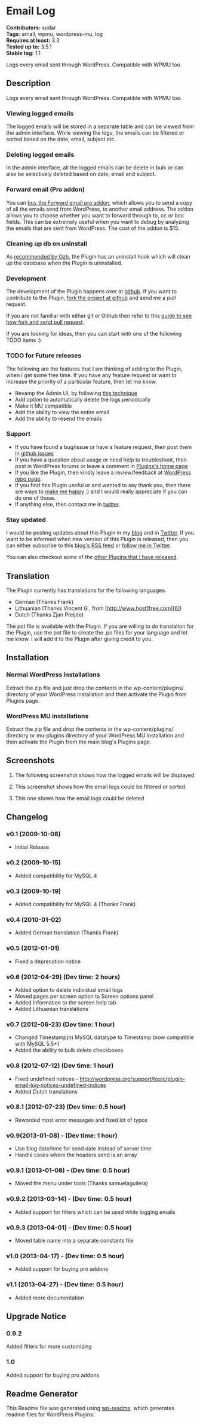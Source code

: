 ﻿# Email Log #
**Contributors:** sudar  
**Tags:** email, wpmu, wordpress-mu, log  
**Requires at least:** 3.3  
**Tested up to:** 3.5.1  
**Stable tag:** 1.1  

Logs every email sent through WordPress. Compatible with WPMU too.

## Description ##

Logs every email sent through WordPress. Compatible with WPMU too.

### Viewing logged emails

The logged emails will be stored in a separate table and can be viewed from the admin interface. While viewing the logs, the emails can be filtered or sorted based on the date, email, subject etc.

### Deleting logged emails

In the admin interface, all the logged emails can be delete in bulk or can also be selectively deleted based on date, email and subject.

### Forward email (Pro addon)

You can [buy the Forward email pro addon](http://sudarmuthu.com/out/buy-email-log-forward-email-addon), which allows you to send a copy of all the emails send from WordPress, to another email address. The addon allows you to choose whether you want to forward through to, cc or bcc fields. This can be extremely useful when you want to debug by analyzing the emails that are sent from WordPress. The cost of the addon is $15.

### Cleaning up db on uninstall

As [recommended by Ozh][1], the Plugin has an uninstall hook which will clean up the database when the Plugin is uninstalled.

 [1]: http://sudarmuthu.com/blog/2009/10/07/lessons-from-wordpress-plugin-competition.html

### Development

The development of the Plugin happens over at [github](http://github.com/sudar/email-log). If you want to contribute to the Plugin, [fork the project at github](http://github.com/sudar/email-log) and send me a pull request.

If you are not familiar with either git or Github then refer to this [guide to see how fork and send pull request](http://sudarmuthu.com/blog/contributing-to-project-hosted-in-github).

If you are looking for ideas, then you can start with one of the following TODO items :)

### TODO for Future releases

The following are the features that I am thinking of adding to the Plugin, when I get some free time. If you have any feature request or want to increase the priority of a particular feature, then let me know.

- Revamp the Admin UI, by following [this technique](http://wp.smashingmagazine.com/2011/11/03/native-admin-tables-wordpress/)
- Add option to automatically delete the logs periodically
- Make it MU compatible
- Add the ability to view the entire email
- Add the ability to resend the emails

### Support

- If you have found a bug/issue or have a feature request, then post them in [github issues](https://github.com/sudar/email-log/issues)
- If you have a question about usage or need help to troubleshoot, then post in WordPress forums or leave a comment in [Plugins's home page][1]
- If you like the Plugin, then kindly leave a review/feedback at [WordPress repo page][7].
- If you find this Plugin useful or and wanted to say thank you, then there are ways to [make me happy](http://sudarmuthu.com/if-you-wanna-thank-me) :) and I would really appreciate if you can do one of those.
- If anything else, then contact me in [twitter][2].

### Stay updated

I would be posting updates about this Plugin in my [blog][3] and in [Twitter][2]. If you want to be informed when new version of this Plugin is released, then you can either subscribe to this [blog's RSS feed][4] or [follow me in Twitter][2].

You can also checkout some of the [other Plugins that I have released][5].

 [1]: http://sudarmuthu.com/wordpress/email-log
 [2]: http://twitter.com/sudarmuthu
 [3]: http://sudarmuthu.com/blog
 [4]: http://sudarmuthu.com/feed
 [5]: http://sudarmuthu.com/wordpress
 [7]: http://wordpress.org/extend/plugins/email-log

## Translation ##

The Plugin currently has translations for the following languages.

*   German (Thanks Frank)
*   Lithuanian (Thanks  Vincent G , from [http://www.host1free.com][6])
*   Dutch (Thanks Zjan Preijde)

The pot file is available with the Plugin. If you are willing to do translation for the Plugin, use the pot file to create the .po files for your language and let me know. I will add it to the Plugin after giving credit to you.

 [6]: http://www.host1free.com

## Installation ##

### Normal WordPress installations

Extract the zip file and just drop the contents in the wp-content/plugins/ directory of your WordPress installation and then activate the Plugin from Plugins page.

### WordPress MU installations

Extract the zip file and drop the contents in the wp-content/plugins/ directory or mu-plugins directory of your WordPress MU installation and then activate the Plugin from the main blog's Plugins page.

## Screenshots ##

1. The following screenshot shows how the logged emails will be displayed

2. This screenshot shows how the email logs could be filtered or sorted.

3. This one shows how the email logs could be deleted

## Changelog ##

### v0.1 (2009-10-08) ###
*   Initial Release

### v0.2 (2009-10-15) ###
*   Added compatibility for MySQL 4

### v0.3 (2009-10-19) ###
*   Added compatibility for MySQL 4 (Thanks Frank)

### v0.4 (2010-01-02) ###
*   Added German translation (Thanks Frank)

### v0.5 (2012-01-01) ###
*   Fixed a deprecation notice

### v0.6 (2012-04-29) (Dev time: 2 hours) ###
* Added option to delete individual email logs
* Moved pages per screen option to Screen options panel
* Added information to the screen help tab                   
* Added Lithuanian translations

### v0.7 (2012-06-23) (Dev time: 1 hour) ###
* Changed Timestamp(n) MySQL datatype to Timestamp (now compatible with MySQL 5.5+)
* Added the ability to bulk delete checkboxes

### v0.8 (2012-07-12) (Dev time: 1 hour) ###
* Fixed undefined notices - http://wordpress.org/support/topic/plugin-email-log-notices-undefined-indices
* Added Dutch translations

### v0.8.1 (2012-07-23) (Dev time: 0.5 hour) ###
* Reworded most error messages and fixed lot of typos

### v0.9(2013-01-08) - (Dev time: 1 hour)  ###
* Use blog date/time for send date instead of server time
* Handle cases where the headers send is an array

### v0.9.1 (2013-01-08) - (Dev time: 0.5 hour)  ###
* Moved the menu under tools (Thanks samuelaguilera)

### v0.9.2 (2013-03-14) - (Dev time: 0.5 hour)  ###
* Added support for filters which can be used while logging emails

### v0.9.3 (2013-04-01) - (Dev time: 0.5 hour)  ###
* Moved table name into a separate constants file

### v1.0 (2013-04-17) - (Dev time: 0.5 hour)  ###
* Added support for buying pro addons

### v1.1 (2013-04-27) - (Dev time: 0.5 hour)  ###
* Added more documentation

## Upgrade Notice ##

### 0.9.2 ###
Added filters for more customizing

### 1.0 ###
Added support for buying pro addons

## Readme Generator ##

This Readme file was generated using <a href = 'http://sudarmuthu.com/wordpress/wp-readme'>wp-readme</a>, which generates readme files for WordPress Plugins.
